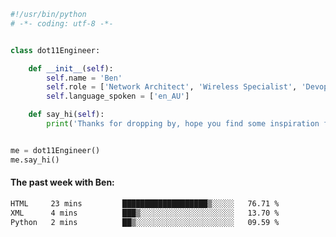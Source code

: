 ```python
#!/usr/bin/python
# -*- coding: utf-8 -*-


class dot11Engineer:

    def __init__(self):
        self.name = 'Ben'
        self.role = ['Network Architect', 'Wireless Specialist', 'Devops Engineer']
        self.language_spoken = ['en_AU']

    def say_hi(self):
        print('Thanks for dropping by, hope you find some inspiration from my work.')


me = dot11Engineer()
me.say_hi()
```

#### The past week with Ben:
<!--START_SECTION:waka-->

```txt
HTML     23 mins         ███████████████████▒░░░░░   76.71 %
XML      4 mins          ███▒░░░░░░░░░░░░░░░░░░░░░   13.70 %
Python   2 mins          ██▒░░░░░░░░░░░░░░░░░░░░░░   09.59 %
```

<!--END_SECTION:waka-->  



